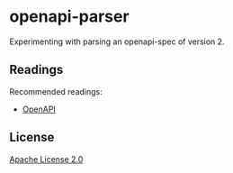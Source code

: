 # openapi-parser

Experimenting with parsing an openapi-spec of version 2.

## Readings

Recommended readings:

- [OpenAPI](https://github.com/OAI/OpenAPI-Specification)

## License

[Apache License 2.0](./LICENSE)
